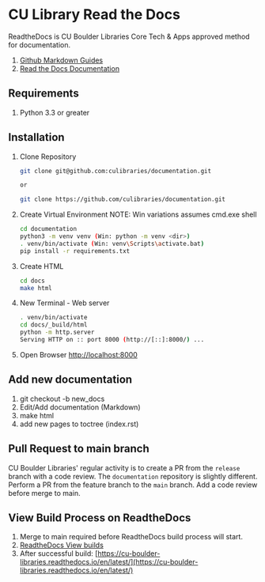 # CU Library Read the Docs

ReadtheDocs is CU Boulder Libraries Core Tech & Apps approved method for documentation. 

1. [Github Markdown Guides](https://guides.github.com/features/mastering-markdown/)
1. [Read the Docs Documentation](https://docs.readthedocs.io/en/stable/index.html)

## Requirements

1. Python 3.3 or greater

## Installation

1. Clone Repository 
    ```sh
    git clone git@github.com:culibraries/documentation.git

    or

    git clone https://github.com/culibraries/documentation.git
    ```
1. Create Virtual Environment
NOTE: Win variations assumes cmd.exe shell
    ```sh
    cd documentation
    python3 -m venv venv (Win: python -m venv <dir>)
    . venv/bin/activate (Win: venv\Scripts\activate.bat)
    pip install -r requirements.txt
    ```
1. Create HTML
    ```sh
    cd docs
    make html
    ```
1. New Terminal - Web server
    ```sh
    . venv/bin/activate
    cd docs/_build/html
    python -m http.server
    Serving HTTP on :: port 8000 (http://[::]:8000/) ...
    ```
1. Open Browser [http://localhost:8000](http://localhost:8000)

## Add new documentation

1. git checkout -b new_docs
1. Edit/Add documentation (Markdown)
1. make html 
1. add new pages to toctree (index.rst)


## Pull Request to main branch

CU Boulder Libraries' regular activity is to create a PR from the `release` branch with a code review. The `documentation` repository is slightly different. Perform a PR from the feature branch to the `main` branch. Add a code review before merge to main.

## View Build Process on ReadtheDocs

1. Merge to main required before ReadtheDocs build process will start.
1. [ReadtheDocs View builds](https://readthedocs.org/projects/cu-boulder-libraries/builds/)
1. After successful build: [https://cu-boulder-libraries.readthedocs.io/en/latest/](https://cu-boulder-libraries.readthedocs.io/en/latest/)